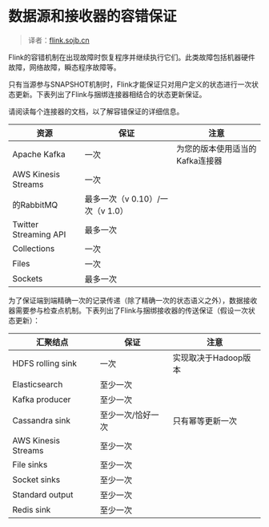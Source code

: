 

# 数据源和接收器的容错保证

> 译者：[flink.sojb.cn](https://flink.sojb.cn/)


Flink的容错机制在出现故障时恢复程序并继续执行它们。此类故障包括机器硬件故障，网络故障，瞬态程序故障等。

只有当源参与SNAPSHOT机制时，Flink才能保证只对用户定义的状态进行一次状态更新。下表列出了Flink与捆绑连接器相结合的状态更新保证。

请阅读每个连接器的文档，以了解容错保证的详细信息。

| 资源 | 保证 | 注意 |
| --- | --- | --- |
| Apache Kafka | 一次 | 为您的版本使用适当的Kafka连接器 |
| AWS Kinesis Streams | 一次 |  |
| 的RabbitMQ | 最多一次（v 0.10）/一次（v 1.0） |  |
| Twitter Streaming API | 最多一次 |  |
| Collections | 一次 |  |
| Files | 一次 |  |
| Sockets | 最多一次 |  |

为了保证端到端精确一次的记录传递（除了精确一次的状态语义之外），数据接收器需要参与检查点机制。下表列出了Flink与捆绑接收器的传送保证（假设一次状态更新）：

| 汇聚结点 | 保证 | 注意 |
| --- | --- | --- |
| HDFS rolling sink | 一次 | 实现取决于Hadoop版本 |
| Elasticsearch | 至少一次 |  |
| Kafka producer | 至少一次 |  |
| Cassandra sink | 至少一次/恰好一次 | 只有幂等更新一次 |
| AWS Kinesis Streams | 至少一次 |  |
| File sinks | 至少一次 |  |
| Socket sinks | 至少一次 |  |
| Standard output | 至少一次 |  |
| Redis sink | 至少一次 |  |

